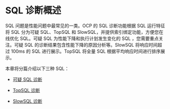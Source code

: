 SQL 诊断概述 
=============================



SQL 问题是性能问题中最常见的一类。OCP 的 SQL 诊断功能根据 SQL 运行特征将 SQL 分为可疑 SQL、TopSQL 和 SlowSQL，并提供索引绑定功能，方便您在线优化 SQL。可疑 SQL 为性能下降和执行计划发生变化的 SQL ，您需要重点关注。可疑 SQL 的诊断结果包含性能下降的原因分析等。SlowSQL 将响应时间超过 100ms 的 SQL 进行展示。TopSQL 将全量 SQL 根据平均响应时间进行排序展示。

本章将分篇介绍以下三种 SQL：

* [可疑 SQL 诊断](../3.sql-diagnostics/2.diagnose-suspicious-sql-statements.md)

  

* [TopSQL 诊断](../3.sql-diagnostics/3.topsql-diagnostics.md)

  

* [SlowSQL 诊断](../3.sql-diagnostics/4.slowsql-diagnostics.md)

  



